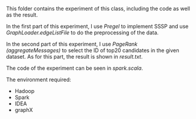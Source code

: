 This folder contains the experiment of this class, including the code as well as the result.

In the first part of this experiment, I use *Pregel* to implement SSSP and use *GraphLoader.edgeListFile* to do the preprocessing
of the data.

In the second part of this experiment, I use *PageRank (aggregateMessages)* to select the ID of top20 candidates in the given dataset.
As for this part, the result is shown in *result.txt*.

The code of the experiment can be seen in *spark.scala*.

The environment required:
- Hadoop
- Spark
- IDEA
- graphX
